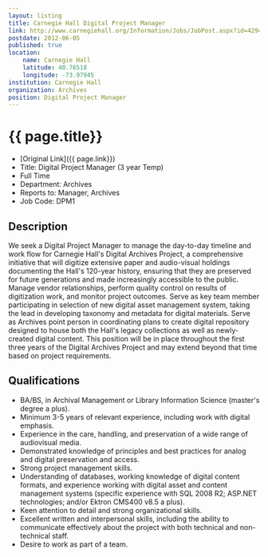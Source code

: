 ```yaml
---
layout: listing
title: Carnegie Hall Digital Project Manager
link: http://www.carnegiehall.org/Information/Jobs/JobPost.aspx?id=4294987116
postdate: 2012-06-05
published: true
location:
    name: Carnegie Hall
    latitude: 40.76518
    longitude: -73.97945
institution: Carnegie Hall
organization: Archives
position: Digital Project Manager
---
```


# {{ page.title}}

* [Original Link]({{ page.link}})
* Title: Digital Project Manager (3 year Temp)
* Full Time
* Department: Archives
* Reports to: Manager, Archives
* Job Code: DPM1

## Description

We seek a Digital Project Manager to manage the day-to-day timeline and work flow for Carnegie Hall's Digital Archives Project, a comprehensive initiative that will digitize extensive paper and audio-visual holdings documenting the Hall's 120-year history, ensuring that they are preserved for future generations and made increasingly accessible to the public.  Manage vendor relationships, perform quality control on results of digitization work, and monitor project outcomes.  Serve as key team member participating in selection of new digital asset management system, taking the lead in developing taxonomy and metadata for digital materials.  Serve as Archives point person in coordinating plans to create digital repository designed to house both the Hall's legacy collections as well as newly-created digital content.  This position will be in place throughout the first three years of the Digital Archives Project and may extend beyond that time based on project requirements.

## Qualifications

* BA/BS, in Archival Management or Library Information Science (master's degree a plus).
* Minimum 3-5 years of relevant experience, including work with digital emphasis.
* Experience in the care, handling, and preservation of a wide range of audiovisual media.
* Demonstrated knowledge of principles and best practices for analog and digital preservation and access.
* Strong project management skills.
* Understanding of databases, working knowledge of digital content formats, and experience working with digital asset and content management systems (specific experience with SQL 2008 R2; ASP.NET technologies; and/or Ektron CMS400 v8.5 a plus).
* Keen attention to detail and strong organizational skills.
* Excellent written and interpersonal skills, including the ability to communicate effectively about the project with both technical and non-technical staff.
* Desire to work as part of a team.